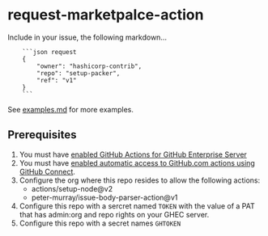 # request-marketpalce-action

Include in your issue, the following markdown...

```
    ```json request
    {
        "owner": "hashicorp-contrib",
        "repo": "setup-packer",
        "ref": "v1"
    }
    ```
```
See [examples.md](examples.md) for more examples.

## Prerequisites
1. You must have [enabled GitHub Actions for GitHub Enterprise Server](https://docs.github.com/en/enterprise-server@3.4/admin/github-actions/enabling-github-actions-for-github-enterprise-server)
1. You must have [enabled automatic access to GitHub.com actions using GitHub Connect](https://docs.github.com/en/enterprise-server@3.4/admin/github-actions/managing-access-to-actions-from-githubcom/enabling-automatic-access-to-githubcom-actions-using-github-connect).
1. Configure the org where this repo resides to allow the following actions:
    - actions/setup-node@v2
    - peter-murray/issue-body-parser-action@v1
1. Configure this repo with a sercret named `TOKEN` with the value of a PAT that has admin:org and repo rights on your GHEC server.
1. Configure this repo with a secret names `GHTOKEN` 